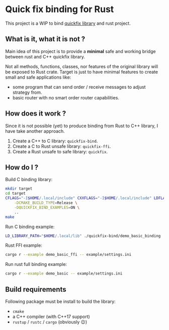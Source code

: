 # Quick fix binding for Rust

This project is a WIP to bind [quickfix library](https://github.com/arthurlm/quickfix-rs/tree/main) and rust project.

## What is it, what it is not ?

Main idea of this project is to provide a **minimal** safe and working bridge between rust and C++ quickfix library.

Not all methods, functions, classes, nor features of the original library will be exposed to Rust crate.
Target is just to have minimal features to create small and safe applications like:

- some program that can send order / receive messages to adjust strategy from.
- basic router with no smart order router capabilities.

## How does it work ?

Since it is not possible (yet) to produce binding from Rust to C++ library, I have take another approach.

1. Create a C++ to C library: `quickfix-bind`.
2. Create a C to Rust unsafe library: `quickfix-ffi`.
3. Create a Rust unsafe to safe library: `quickfix`.

## How do I ?

Build C binding library:

```sh
mkdir target
cd target
CFLAGS="-I$HOME/.local/include" CXXFLAGS="-I$HOME/.local/include" LDFLAGS="-L$HOME/.local/lib" cmake \
    -DCMAKE_BUILD_TYPE=Release \
    -DQUICKFIX_BIND_EXAMPLES=ON \
    ..
make
```

Run C binding example:

```sh
LD_LIBRARY_PATH="$HOME/.local/lib" ./quickfix-bind/demo_basic_binding ../example/settings.ini
```

Rust FFI example:

```sh
cargo r --example demo_basic_ffi -- example/settings.ini
```

Run rust full binding example:

```sh
cargo r --example demo_basic -- example/settings.ini
```

## Build requirements

Following package must be install to build the library:

- `cmake`
- a C++ compiler (with C++17 support)
- `rustup` / `rustc` / `cargo` (obviously 😉)
